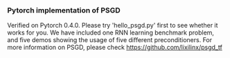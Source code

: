 ### Pytorch implementation of PSGD 
Verified on Pytorch 0.4.0. Please try 'hello_psgd.py' first to see whether it works for you. We have included one RNN learning benchmark problem, and five demos showing the usage of five different preconditioners. For more information on PSGD, please check https://github.com/lixilinx/psgd_tf
